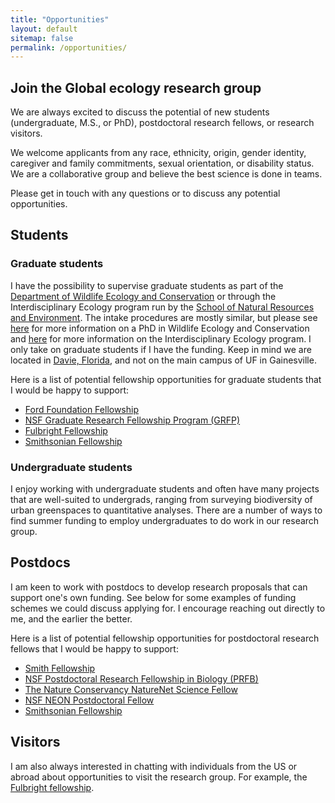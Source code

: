 ```yaml
---
title: "Opportunities"
layout: default
sitemap: false
permalink: /opportunities/
---
```


## Join the Global ecology research group
We are always excited to discuss the potential of new students (undergraduate, M.S., or PhD), postdoctoral research fellows, or research visitors.

We welcome applicants from any race, ethnicity, origin, gender identity, caregiver and family commitments, sexual orientation, or disability status. We are a collaborative group and believe the best science is done in teams.

Please get in touch with any questions or to discuss any potential opportunities.


## Students

### Graduate students
I have the possibility to supervise graduate students as part of the [Department of Wildlife Ecology and Conservation](https://wec.ifas.ufl.edu/) or through the Interdisciplinary Ecology program run by the [School of Natural Resources and Environment](https://snre.ifas.ufl.edu/). The intake procedures are mostly similar, but please see [here](https://wec.ifas.ufl.edu/graduate-students/admissions/) for more information on a PhD in Wildlife Ecology and Conservation and [here](https://snre.ifas.ufl.edu/academics/degrees-offered/) for more information on the Interdisciplinary Ecology program. I only take on graduate students if I have the funding. Keep in mind we are located in [Davie, Florida](https://flrec.ifas.ufl.edu/), and not on the main campus of UF in Gainesville.

Here is a list of potential fellowship opportunities for graduate students that I would be happy to support:

- [Ford Foundation Fellowship](https://sites.nationalacademies.org/PGA/FordFellowships/PGA_171962)
- [NSF Graduate Research Fellowship Program (GRFP)](https://www.nsfgrfp.org/)
- [Fulbright Fellowship](https://foreign.fulbrightonline.org/apply)
- [Smithsonian Fellowship](https://www.si.edu/ofi)

<!-- end of the list -->

### Undergraduate students
I enjoy working with undergraduate students and often have many projects that are well-suited to undergrads, ranging from surveying biodiversity of urban greenspaces to quantitative analyses. There are a number of ways to find summer funding to employ undergraduates to do work in our research group.

## Postdocs
I am keen to work with postdocs to develop research proposals that can support one's own funding. See below for some examples of funding schemes we could discuss applying for. I encourage reaching out directly to me, and the earlier the better.

Here is a list of potential fellowship opportunities for postdoctoral research fellows that I would be happy to support:

- [Smith Fellowship](https://conbio.org/mini-sites/smith-fellows)
- [NSF Postdoctoral Research Fellowship in Biology (PRFB)](https://beta.nsf.gov/funding/opportunities/postdoctoral-research-fellowships-biology-prfb)
- [The Nature Conservancy NatureNet Science Fellow](https://www.nature.org/en-us/about-us/who-we-are/our-science/naturenet-science-fellowships/)
- [NSF NEON Postdoctoral Fellow](https://www.neonscience.org/get-involved/work-opportunities/postdoctoral-fellows)
- [Smithsonian Fellowship](https://www.si.edu/ofi)

<!-- end of the list -->

## Visitors
I am also always interested in chatting with individuals from the US or abroad about opportunities to visit the research group. For example, the [Fulbright fellowship](https://exchanges.state.gov/non-us/program/fulbright-visiting-scholar-program#:~:text=At%2Da%2DGlance,to%20a%20full%20academic%20year.).
